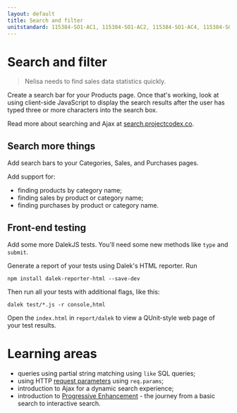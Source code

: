 ```yaml
---
layout: default
title: Search and filter
unitstandard: 115384-SO1-AC1, 115384-SO1-AC2, 115384-SO1-AC4, 115384-SO2-AC1, 115384-SO2-AC4, 115384-SO3-AC2
---
```


# Search and filter

> Nelisa needs to find sales data statistics quickly.

Create a search bar for your Products page. Once that's working, look at using client-side JavaScript to display the search results after the user has typed three or more characters into the search box.

Read more about searching and Ajax at [search.projectcodex.co](http://search.projectcodex.co/).

## Search more things

Add search bars to your Categories, Sales, and Purchases pages.

Add support for:

* finding products by category name;
* finding sales by product or category name;
* finding purchases by product or category name.

## Front-end testing

Add some more DalekJS tests. You'll need some new methods like `type` and `submit`.

Generate a report of your tests using Dalek's HTML reporter. Run

```
npm install dalek-reporter-html --save-dev
```

Then run all your tests with additional flags, like this:

```
dalek test/*.js -r console,html
```

Open the `index.html` in `report/dalek` to view a QUnit-style web page of your test results.



# Learning areas

* queries using partial string matching using `like` SQL queries;
* using HTTP [request parameters](http://expressjs.projectcodex.co/steps/routes.html#routes-with-parameters) using `req.params`;
* introduction to Ajax for a dynamic search experience;
* introduction to [Progressive Enhancement](https://www.smashingmagazine.com/2009/04/progressive-enhancement-what-it-is-and-how-to-use-it/) - the journey from a basic search to interactive search.
